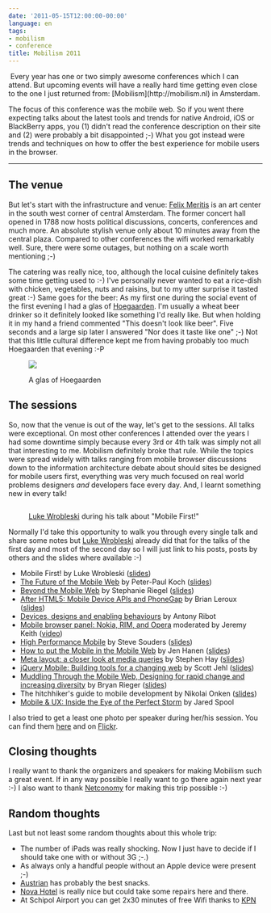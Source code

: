 ```yaml
---
date: '2011-05-15T12:00:00-00:00'
language: en
tags:
- mobilism
- conference
title: Mobilism 2011
---
```



<img src="http://photos.h10n.me/Conferences/Mobilism/i-L6M2GRZ/0/S/DSC0017-S.jpg" class="left" alt="" />
Every year has one or two simply awesome conferences which I can attend. But
upcoming events will have a really hard time getting even close to the one I
just returned from: [Mobilism](http://mobilism.nl) in Amsterdam.

The focus of this conference was the mobile web. So if you went there
expecting talks about the latest tools and trends for native Android, iOS or
BlackBerry apps, you (1) didn't read the conference description on their site
and (2) were probably a bit disappointed ;-) What you got instead were trends
and techniques on how to offer the best experience for mobile users in the
browser.

-----------------------------------------------------------------------------

## The venue

But let's start with the infrastructure and venue: [Felix
Meritis](http://www.felix.meritis.nl/en/) is an art center in the south west
corner of central Amsterdam. The former concert hall opened in 1788 now hosts
political discussions, concerts, conferences and much more. An absolute
stylish venue only about 10 minutes away from the central plaza. Compared to
other conferences the wifi worked remarkably well. Sure, there were some
outages, but nothing on a scale worth mentioning ;-)

The catering was really nice, too, although the local cuisine definitely takes
some time getting used to :-) I've personally never wanted to eat a rice-dish
with chicken, vegetables, nuts and raisins, but to my utter surprise it tasted
great :-) Same goes for the beer: As my first one during the social event of
the first evening I had a glas of [Hoegaarden](http://www.hoegaarden.com/).
I'm usually a wheat beer drinker so it definitely looked like something I'd
really like. But when holding it in my hand a friend commented "This doesn't
look like beer". Five seconds and a large sip later I answered "Nor does it
taste like one" ;-) Not that this little cultural difference kept me from
having probably too much Hoegaarden that evening :-P

<figure>
    <img src="http://photos.h10n.me/Conferences/Mobilism/i-sF87d3W/0/L/DSC0105-L.jpg" alt"" />
    <figcaption><p>A glas of Hoegaarden</p></figcaption>
</figure>

## The sessions

So, now that the venue is out of the way, let's get to the sessions. All talks
were exceptional. On most other conferences I attended over the years I had
some downtime simply because every 3rd or 4th talk was simply not all that
interesting to me. Mobilism definitely broke that rule. While the topics were
spread widely with talks ranging from mobile browser discussions down to the
information architecture debate about should sites be designed for mobile
users first, everything was very much focused on real world problems designers
*and* developers face every day. And, I learnt something new in every talk!

<figure>
<img src="http://photos.h10n.me/Conferences/Mobilism/i-w7bxVVh/0/M/DSC0035-M.jpg" alt="" />
<figcaption><p><a href="http://www.lukew.com/">Luke Wrobleski</a> during his
talk about "Mobile First!"</p></figcaption>
</figure>

Normally I'd take this opportunity to walk you through every single talk and
share some notes but [Luke Wrobleski](http://www.lukew.com/) already did that
for the talks of the first day and most of the second day so I will just link
to his posts, posts by others and the slides where available :-)

* Mobile First! by Luke Wrobleski ([slides](http://www.lukew.com/resources/articles/MobileFirst_LukeW.pdf))
* [The Future of the Mobile Web](http://www.lukew.com/ff/entry.asp?1321) by Peter-Paul Koch ([slides](http://www.quirksmode.org/presentations/Spring2011/mobilism.pdf))
* [Beyond the Mobile Web](http://www.lukew.com/ff/entry.asp?1322) by Stephanie Riegel ([slides](http://www.slideshare.net/yiibu/beyond-themobilewebbyyiibu))
* [After HTML5: Mobile Device APIs and PhoneGap](http://www.lukew.com/ff/entry.asp?1323) by Brian Leroux ([slides](http://www.slideshare.net/brianleroux/after-html5-mobilism-2011))
* [Devices, designs and enabling behaviours](http://www.lukew.com/ff/entry.asp?1324) by Antony Ribot
* [Mobile browser panel: Nokia, RIM, and Opera](http://www.lukew.com/ff/entry.asp?1325) moderated by Jeremy Keith ([video](http://www.ustream.tv/recorded/14650462))
* [High Performance Mobile](http://www.lukew.com/ff/entry.asp?1327) by Steve Souders ([slides](http://stevesouders.com/docs/mobilism-20110513.pptx))
* [How to put the Mobile in the Mobile Web](http://www.lukew.com/ff/entry.asp?1328) by Jen Hanen ([slides](http://www.slideshare.net/msjen/mobilism-2011-how-to-put-the-mobile-in-the-mobile-web))
* [Meta layout: a closer look at media queries](http://www.lukew.com/ff/entry.asp?1329) by Stephen Hay ([slides](http://www.slideshare.net/stephenhay/mobilism2011))
* [jQuery Mobile: Building tools for a changing web](http://www.lukew.com/ff/entry.asp?1330) by Scott Jehl ([slides](http://filamentgroup.com/lab/jquery_mobile_and_boston_globe_at_mobilism/))
* [Muddling Through the Mobile Web, Designing for rapid change and increasing diversity](http://www.lukew.com/ff/entry.asp?1331) by Bryan Rieger ([slides](http://www.slideshare.net/yiibu/muddling-through-the-mobile-web))
* The hitchhiker's guide to mobile development by Nikolai Onken ([slides](http://www.slideshare.net/nonken/the-hitchhikers-guide-to-mobile-development-7969412))
* [Mobile & UX: Inside the Eye of the Perfect Storm](http://www.lukew.com/ff/entry.asp?1332) by Jared Spool

I also tried to get a least one photo per speaker during her/his session. You
can find them
[here](http://photos.h10n.me/Conferences/Mobilism/17019037_x7fhBt) and on
[Flickr](http://www.flickr.com/photos/zerok/sets/72157626704134158/).

## Closing thoughts

I really want to thank the organizers and speakers for making Mobilism such a
great event. If in any way possible I really want to go there again next year
:-) I also want to thank [Netconomy](http://netconomy.net) for making this
trip possible :-)

## Random thoughts

Last but not least some random thoughts about this whole trip:

* The number of iPads was really shocking. Now I just have to decide if I
  should take one with or without 3G ;-.)
* As always only a handful people without an Apple device were present ;-)
* [Austrian](http://austrian.com) has probably the best snacks.
* [Nova Hotel](http://www.novahotel.nl/) is really nice but could take some repairs here and there.
* At Schipol Airport you can get 2x30 minutes of free Wifi thanks to [KPN](http://www.kpn.com/)

